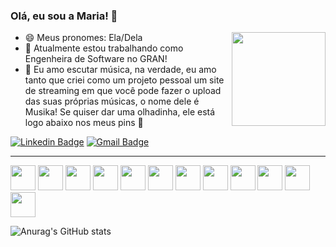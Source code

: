 ### Olá, eu sou a Maria! 👋
<img align='right' src="https://media.giphy.com/media/9PhdJO4CMfyfXDCnko/giphy.gif" width="150">


- 😄 Meus pronomes: Ela/Dela
- 🔭 Atualmente estou trabalhando como Engenheira de Software no GRAN!
- 💬 Eu amo escutar música, na verdade, eu amo tanto que criei como um projeto pessoal um site de streaming em que você pode fazer o upload das suas próprias músicas, o nome dele é Musika! Se quiser dar uma olhadinha, ele está logo abaixo nos meus pins 📍 

[![Linkedin Badge](https://img.shields.io/badge/-LinkedIn-blue?style=flat&logo=Linkedin&logoColor=white&link=https://www.linkedin.com/in/rebeccamanzi/)](https://www.linkedin.com/in/maria-emilia-castro-oliveira/)
[![Gmail Badge](https://img.shields.io/badge/-Gmail-c14438?style=flat&logo=Gmail&logoColor=white&link=mailto:emyly.mary@gmail.com)](mailto:emyly.mary@gmail.com)

<hr />
<span>
<img src="https://cdn.jsdelivr.net/gh/devicons/devicon/icons/html5/html5-original.svg" width="40"/>
<img src="https://cdn.jsdelivr.net/gh/devicons/devicon/icons/css3/css3-original.svg" width="40"/>
<img src="https://cdn.jsdelivr.net/gh/devicons/devicon/icons/javascript/javascript-plain.svg" width="40"/>
<img src="https://cdn.jsdelivr.net/gh/devicons/devicon/icons/react/react-original.svg" width="40"/>
<img src="https://cdn.jsdelivr.net/gh/devicons/devicon/icons/nodejs/nodejs-original.svg" width="40"/>
<img src="https://cdn.jsdelivr.net/gh/devicons/devicon/icons/express/express-original.svg" width="40"/>
<img src="https://cdn.jsdelivr.net/gh/devicons/devicon/icons/npm/npm-original-wordmark.svg" width="40"/>
<img src="https://cdn.jsdelivr.net/gh/devicons/devicon/icons/mongodb/mongodb-original.svg" width="40"/>
<img src="https://cdn.jsdelivr.net/gh/devicons/devicon/icons/postgresql/postgresql-original.svg" width="40"/>
<img src="https://cdn.jsdelivr.net/gh/devicons/devicon/icons/cplusplus/cplusplus-original.svg" width="40"/>
<img src="https://cdn.jsdelivr.net/gh/devicons/devicon/icons/qt/qt-original.svg" width="40"/>
<img src="https://cdn.jsdelivr.net/gh/devicons/devicon/icons/vscode/vscode-original.svg" width="40"/>
</span>


                   

![Anurag's GitHub stats](https://github-readme-stats.vercel.app/api?username=MariaEmiliaCastro&show_icons=true&theme=transparent)
<!--
**MariaEmiliaCastro/MariaEmiliaCastro** is a ✨ _special_ ✨ repository because its `README.md` (this file) appears on your GitHub profile.

Here are some ideas to get you started:

- 🔭 I’m currently working on ...
- 🌱 I’m currently learning ...
- 👯 I’m looking to collaborate on ...
- 🤔 I’m looking for help with ...
- 💬 Ask me about ...
- 📫 How to reach me: ...
- 😄 Pronouns: ...
- ⚡ Fun fact: ...
-->

